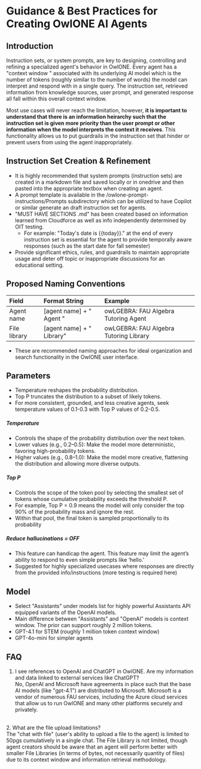 # Guidance & Best Practices for Creating OwlONE AI Agents
## Introduction 

Instruction sets, or system prompts, are key to designing, controlling and refining a specialized agent's behavior in OwlONE. Every agent has a "context window " associated with its underlying AI model which is the number of tokens (roughly similar to the number of words) the model can interpret and respond with in a single query. The instruction set, retrieved information from knowledge sources, user prompt, and generated response all fall within this overall context window. 

Most use cases will never reach the limitation, however, **it is important to understand that there is an information heirarchy such that the instruction set is given more priority than the user prompt or other information when the model interprets the context it receives**. This functionality allows us to put guardrails in the instruction set that hinder or prevent users from using the agent inappropriately. 

## Instruction Set Creation & Refinement
- It is highly recommended that system prompts (instruction sets) are created in a markdown file and saved locally or in onedrive and then pasted into the appropriate textbox when creating an agent. 
- A prompt template is available in the /owlone-prompt-instructions/Prompts subdirectory which can be utilized to have Copilot or similar generate an draft instruction set for agents. 
- "MUST HAVE SECTIONS .md" has been created based on information learned from Cloudforce as well as info independently determined by OIT testing. 
    - For example: "Today's date is {{today}}." at the end of every instruction set is essential for the agent to provide temporally aware responses (such as the start date for fall semester)
- Provide significant ethics, rules, and guardrails to maintain appropriate usage and deter off topic or inappropriate discussions for an educational setting. 

## Proposed Naming Conventions
|Field | Format String | Example |
|:--   | :---  | :--- | 
| Agent name |	[agent name] + " Agent " |	owLGEBRA: FAU Algebra Tutoring Agent | 
| File library |[agent name] + " Library" |	owLGEBRA: FAU Algebra Tutoring Library | 
* These are recommended naming approaches for ideal organization and search functionality in the OwlONE user interface. 

## Parameters
- Temperature reshapes the probability distribution.
- Top P truncates the distribution to a subset of likely tokens.
- For more consistent, grounded, and less creative agents, seek temperature values of 0.1-0.3 with Top P values of 0.2-0.5.

##### Temperature
- Controls the shape of the probability distribution over the next token.
- Lower values (e.g., 0.2–0.5): Make the model more deterministic, favoring high-probability tokens.
- Higher values (e.g., 0.8–1.0): Make the model more creative, flattening the distribution and allowing more diverse outputs.

##### Top P 
- Controls the scope of the token pool by selecting the smallest set of tokens whose cumulative probability exceeds the threshold P.
- For example, Top P = 0.9 means the model will only consider the top 90% of the probability mass and ignore the rest.
- Within that pool, the final token is sampled proportionally to its probability

##### Reduce hallucinations = OFF 
- This feature can handicap the agent. This feature may limit the agent’s ability to respond to even simple prompts like ‘hello.’ 
- Suggested for highly specialized usecases where responses are directly from the provided info/instructions (more testing is required here)

## Model 
- Select "Assistants" under models list for highly powerful Assistants API equipped variants of the OpenAI models. 
- Main difference between "Assistants" and "OpenAI" models is context window. The prior can support roughly 2 million tokens.
- GPT-4.1 for STEM (roughly 1 million token context window)
- GPT-4o-mini for simpler agents 

## FAQ

1. I see references to OpenAI and ChatGPT in OwlONE. Are my information and data linked to external services like ChatGPT? <br>
    No, OpenAI and Microsoft have agreements in place such that the base AI models (like "gpt-4.1") are distributed to Microsoft. Microsoft is a vendor of numerous FAU services, including the Azure cloud services that allow us to run OwlONE and many other platforms securely and privately. 
<br>
2. What are the file upload limitations? <br>
    The "chat with file" (user's ability to upload a file to the agent) is limited to 50pgs cumulatively in a single chat. The File Library is not limited, though agent creators should be aware that an agent will perform better with smaller File Libraries (in terms of bytes, not necessarily quantity of files) due to its context window and information retrieval methodology. 

